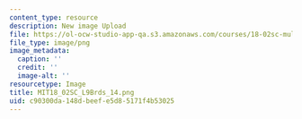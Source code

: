 ```yaml
---
content_type: resource
description: New image Upload
file: https://ol-ocw-studio-app-qa.s3.amazonaws.com/courses/18-02sc-multivariable-calculus-fall-2010/c90300da148dbeefe5d85171f4b53025_MIT18_02SC_L9Brds_14.png
file_type: image/png
image_metadata:
  caption: ''
  credit: ''
  image-alt: ''
resourcetype: Image
title: MIT18_02SC_L9Brds_14.png
uid: c90300da-148d-beef-e5d8-5171f4b53025
---
```

